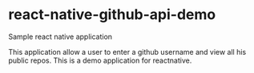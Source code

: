 # react-native-github-api-demo
Sample react native application

This application allow a user to enter a github username and view all his public repos.
This is a demo application for reactnative.
